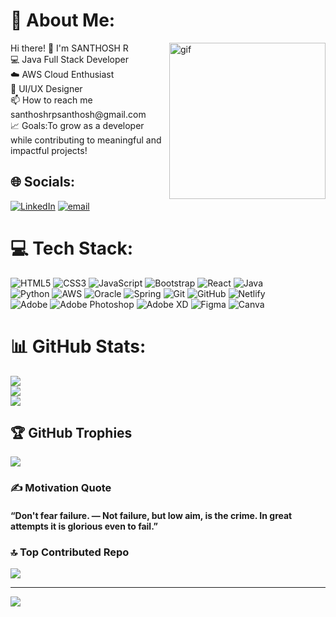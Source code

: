 # 💫 About Me:
<img align="right" src="https://i.pinimg.com/originals/e8/f4/53/e8f453469a3ec97ecd354df465d73913.gif" alt="gif" width="250" >
Hi there! 👋 I'm SANTHOSH R <br> 💻 Java Full Stack Developer <br> ☁️ AWS Cloud Enthusiast <br> 🎨 UI/UX Designer <br> 📫 How to reach me santhoshrpsanthosh@gmail.com <br> 📈 Goals:To grow as a developer while contributing to meaningful and impactful projects!


## 🌐 Socials:
[![LinkedIn](https://img.shields.io/badge/LinkedIn-%230077B5.svg?logo=linkedin&logoColor=white)](https://www.linkedin.com/in/santhosh-r-santhosh) [![email](https://img.shields.io/badge/Email-D14836?logo=gmail&logoColor=white)](mailto:santhoshrpsanthosh@gmail.com) <br> 


# 💻 Tech Stack:
 ![HTML5](https://img.shields.io/badge/html5-%23E34F26.svg?style=for-the-badge&logo=html5&logoColor=white) 
 ![CSS3](https://img.shields.io/badge/css3-%231572B6.svg?style=for-the-badge&logo=css3&logoColor=white)
 ![JavaScript](https://img.shields.io/badge/javascript-%23323330.svg?style=for-the-badge&logo=javascript&logoColor=%23F7DF1E) 
  ![Bootstrap](https://img.shields.io/badge/bootstrap-%238511FA.svg?style=for-the-badge&logo=bootstrap&logoColor=white)
   ![React](https://img.shields.io/badge/react-%2320232a.svg?style=for-the-badge&logo=react&logoColor=%2361DAFB) 
 ![Java](https://img.shields.io/badge/java-%23ED8B00.svg?style=for-the-badge&logo=openjdk&logoColor=white)  
 ![Python](https://img.shields.io/badge/python-3670A0?style=for-the-badge&logo=python&logoColor=ffdd54) 
 ![AWS](https://img.shields.io/badge/AWS-%23FF9900.svg?style=for-the-badge&logo=amazon-aws&logoColor=white) 
 ![Oracle](https://img.shields.io/badge/Oracle-F80000?style=for-the-badge&logo=oracle&logoColor=white) 
  ![Spring](https://img.shields.io/badge/spring-%236DB33F.svg?style=for-the-badge&logo=spring&logoColor=white) 
   ![Git](https://img.shields.io/badge/git-%23F05033.svg?style=for-the-badge&logo=git&logoColor=white) 
 ![GitHub](https://img.shields.io/badge/github-%23121011.svg?style=for-the-badge&logo=github&logoColor=white)
 ![Netlify](https://img.shields.io/badge/netlify-%23000000.svg?style=for-the-badge&logo=netlify&logoColor=#00C7B7)  
![Adobe](https://img.shields.io/badge/adobe-%23FF0000.svg?style=for-the-badge&logo=adobe&logoColor=white) 
 ![Adobe Photoshop](https://img.shields.io/badge/adobe%20photoshop-%2331A8FF.svg?style=for-the-badge&logo=adobe%20photoshop&logoColor=white) 
 ![Adobe XD](https://img.shields.io/badge/Adobe%20XD-470137?style=for-the-badge&logo=Adobe%20XD&logoColor=#FF61F6) 
 ![Figma](https://img.shields.io/badge/figma-%23F24E1E.svg?style=for-the-badge&logo=figma&logoColor=white) 
 ![Canva](https://img.shields.io/badge/Canva-%2300C4CC.svg?style=for-the-badge&logo=Canva&logoColor=white) 
 <br>
 
# 📊 GitHub Stats:
![](https://github-readme-stats.vercel.app/api?username=R-SANTHOSH03&theme=merko&hide_border=false&include_all_commits=false&count_private=false)<br/>
![](https://nirzak-streak-stats.vercel.app/?user=R-SANTHOSH03&theme=merko&hide_border=false)<br/>
![](https://github-readme-stats.vercel.app/api/top-langs/?username=R-SANTHOSH03&theme=merko&hide_border=false&include_all_commits=false&count_private=false&layout=compact)

## 🏆 GitHub Trophies
![](https://github-profile-trophy.vercel.app/?username=R-SANTHOSH03&theme=radical&no-frame=false&no-bg=true&margin-w=4)

### ✍️ Motivation Quote
#### “Don't fear failure. — Not failure, but low aim, is the crime. In great attempts it is glorious even to fail.”

### 🔝 Top Contributed Repo
![](https://github-contributor-stats.vercel.app/api?username=R-SANTHOSH03&limit=5&theme=dark&combine_all_yearly_contributions=true)

---
[![](https://visitcount.itsvg.in/api?id=R-SANTHOSH03&icon=0&color=0)](https://visitcount.itsvg.in)

<!-- Proudly created with GPRM ( https://gprm.itsvg.in ) -->

